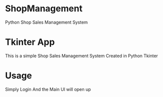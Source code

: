 # ShopManagement
Python Shop Sales Management System
# Tkinter App
This is a simple Shop Sales Management System Created in Python Tkinter
# Usage
Simply Login
And the Main UI will open up

